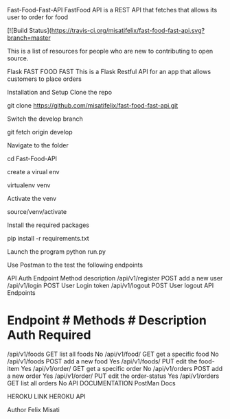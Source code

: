 Fast-Food-Fast-API
FastFood API is a REST API that fetches that allows its user to order for food

[![Build Status](https://travis-ci.org/misatifelix/fast-food-fast-api.svg?branch=master


This is a list of resources for people who are new to contributing to open source.





Flask FAST FOOD FAST
This is a Flask Restful API for an app that allows customers to place orders

Installation and Setup
Clone the repo

git clone https://github.com/misatifelix/fast-food-fast-api.git

Switch the develop branch

git fetch origin develop

Navigate to the folder

cd Fast-Food-API

create a virual env

virtualenv venv

Activate the venv

source/venv/activate

Install the required packages

pip install -r requirements.txt

Launch the program
python run.py

Use Postman to the test the following endpoints

API Auth
Endpoint	Method	description
/api/v1/register	POST	add a new user
/api/v1/login	POST	User Login token
/api/v1/logout	POST	User logout
API Endpoints
# Endpoint	# Methods	# Description	Auth Required
/api/v1/foods	GET	list all foods	No
/api/v1/food/	GET	get a specific food	No
/api/v1/foods	POST	add a new food	Yes
/api/v1/foods/	PUT	edit the food-item	Yes
/api/v1/order/	GET	get a specific order	No
/api/v1/orders	POST	add a new order	Yes
/api/v1/order/	PUT	edit the order-status	Yes
/api/v1/orders	GET	list all orders	No
API DOCUMENTATION
PostMan Docs

HEROKU LINK
HEROKU API

Author
Felix Misati
